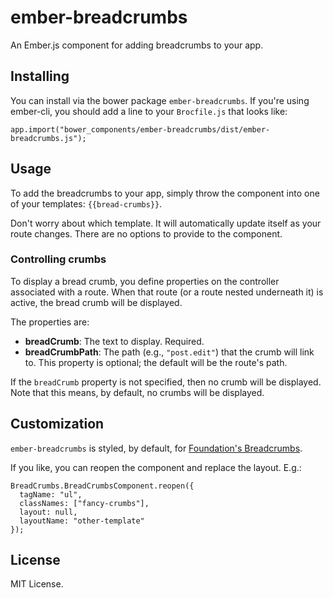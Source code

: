 ember-breadcrumbs
=================

An Ember.js component for adding breadcrumbs to your app.

## Installing

You can install via the bower package `ember-breadcrumbs`. If you're using
ember-cli, you should add a line to your `Brocfile.js` that looks like:

```
app.import("bower_components/ember-breadcrumbs/dist/ember-breadcrumbs.js");
```

## Usage

To add the breadcrumbs to your app, simply throw the component into one of your
templates: `{{bread-crumbs}}`.

Don't worry about which template. It will automatically update itself as your
route changes. There are no options to provide to the component.

### Controlling crumbs

To display a bread crumb, you define properties on the controller associated
with a route. When that route (or a route nested underneath it) is active, the
bread crumb will be displayed.

The properties are:
- **breadCrumb**: The text to display. Required.
- **breadCrumbPath**: The path (e.g., `"post.edit"`) that the crumb will link to.
  This property is optional; the default will be the route's path.

If the `breadCrumb` property is not specified, then no crumb will be displayed.
Note that this means, by default, no crumbs will be displayed.

## Customization

`ember-breadcrumbs` is styled, by default, for
[Foundation's Breadcrumbs](http://foundation.zurb.com/docs/components/breadcrumbs.html).

If you like, you can reopen the component and replace the layout. E.g.:

```
BreadCrumbs.BreadCrumbsComponent.reopen({
  tagName: "ul",
  classNames: ["fancy-crumbs"],
  layout: null,
  layoutName: "other-template"
});
```

## License

MIT License.
